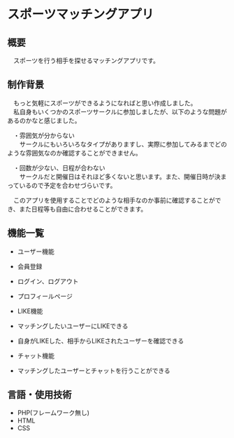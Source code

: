 # スポーツマッチングアプリ

## 概要
　スポーツを行う相手を探せるマッチングアプリです。

## 制作背景
　もっと気軽にスポーツができるようになればと思い作成しました。<br>
　私自身もいくつかのスポーツサークルに参加しましたが、以下のような問題があるのかなと感じました。

　・雰囲気が分からない<br>
　　サークルにもいろいろなタイプがありますし、実際に参加してみるまでどのような雰囲気なのか確認することができません。

　・回数が少ない、日程が合わない<br>
　　サークルだと開催日はそれほど多くないと思います。また、開催日時が決まっているので予定を合わせづらいです。

　このアプリを使用することでどのような相手なのか事前に確認することができ、また日程等も自由に合わせることができます。

## 機能一覧

- ユーザー機能
 - 会員登録
 - ログイン、ログアウト
 - プロフィールページ


- LIKE機能
 - マッチングしたいユーザーにLIKEできる
 - 自身がLIKEした、相手からLIKEされたユーザーを確認できる


- チャット機能
 - マッチングしたユーザーとチャットを行うことができる


## 言語・使用技術

- PHP(フレームワーク無し)
- HTML
- CSS
